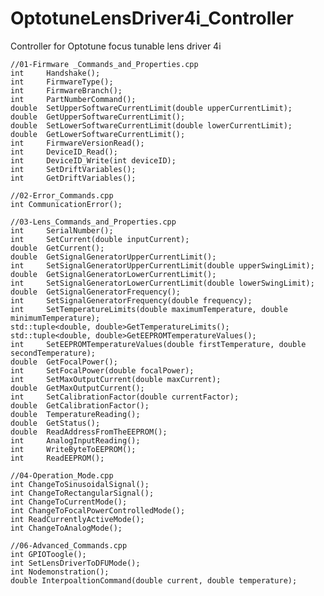 # OptotuneLensDriver4i_Controller
Controller for Optotune focus tunable lens driver 4i

	//01-Firmware _Commands_and_Properties.cpp
	int		Handshake();
	int		FirmwareType();
	int		FirmwareBranch();
	int		PartNumberCommand();
	double	SetUpperSoftwareCurrentLimit(double upperCurrentLimit);
	double	GetUpperSoftwareCurrentLimit();
	double	SetLowerSoftwareCurrentLimit(double lowerCurrentLimit);
	double	GetLowerSoftwareCurrentLimit();
	int		FirmwareVersionRead();
	int		DeviceID_Read();
	int		DeviceID_Write(int deviceID);
	int		SetDriftVariables();
	int		GetDriftVariables();

	//02-Error_Commands.cpp
	int CommunicationError();

	//03-Lens_Commands_and_Properties.cpp
	int		SerialNumber();
	int		SetCurrent(double inputCurrent);
	double	GetCurrent();
	double	GetSignalGeneratorUpperCurrentLimit();
	int		SetSignalGeneratorUpperCurrentLimit(double upperSwingLimit);
	double	GetSignalGeneratorLowerCurrentLimit();
	int		SetSignalGeneratorLowerCurrentLimit(double lowerSwingLimit);
	double	GetSignalGeneratorFrequency();
	int		SetSignalGeneratorFrequency(double frequency);
	int		SetTemperatureLimits(double maximumTemperature, double minimumTemperature);
	std::tuple<double, double>GetTemperatureLimits();
	std::tuple<double, double>GetEEPROMTemperatureValues();
	int		SetEEPROMTemperatureValues(double firstTemperature, double secondTemperature);
	double	GetFocalPower();
	int		SetFocalPower(double focalPower);
	int		SetMaxOutputCurrent(double maxCurrent);
	double	GetMaxOutputCurrent();
	int		SetCalibrationFactor(double currentFactor);
	double	GetCalibrationFactor();
	double	TemperatureReading();
	double	GetStatus();
	double	ReadAddressFromTheEEPROM();
	int		AnalogInputReading();
	int		WriteByteToEEPROM();
	int		ReadEEPROM();

	//04-Operation_Mode.cpp
	int ChangeToSinusoidalSignal();
	int ChangeToRectangularSignal();
	int ChangeToCurrentMode();
	int ChangeToFocalPowerControlledMode();
	int ReadCurrentlyActiveMode();
	int ChangeToAnalogMode();

	//06-Advanced_Commands.cpp
	int GPIOToogle();
	int SetLensDriverToDFUMode();
	int Nodemonstration();
	double InterpoaltionCommand(double current, double temperature);

